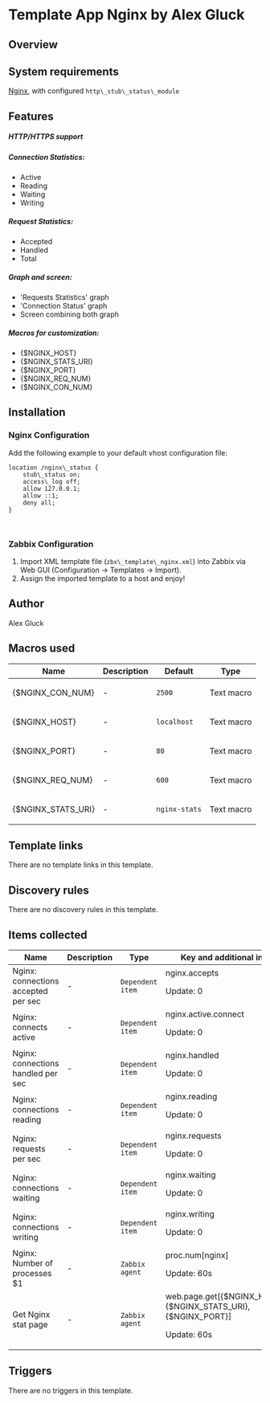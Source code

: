 # Template App Nginx by Alex Gluck

## Overview

System requirements
-------------------


[Nginx](http://nginx.org/ "Nginx"), with configured `http\_stub\_status\_module`


Features
--------


##### HTTP/HTTPS support


##### Connection Statistics:


* Active
* Reading
* Waiting
* Writing


##### Request Statistics:


* Accepted
* Handled
* Total


##### Graph and screen:


* 'Requests Statistics' graph
* 'Connection Status' graph
* Screen combining both graph


##### Macros for customization:


* {$NGINX\_HOST}
* {$NGINX\_STATS\_URI}
* {$NGINX\_PORT}
* {$NGINX\_REQ\_NUM}
* {$NGINX\_CON\_NUM}


Installation
------------


### Nginx Configuration


 


Add the following example to your default vhost configuration file:



```
location /nginx\_status {  
    stub\_status on;  
    access\_log off;  
    allow 127.0.0.1;  
    allow ::1;  
    deny all;  
}
```


```
 
```

### Zabbix Configuration


 


1. Import XML template file (`zbx\_template\_nginx.xml`) into Zabbix via Web GUI (Configuration -> Templates -> Import).
2. Assign the imported template to a host and enjoy!


## Author

Alex Gluck

## Macros used

|Name|Description|Default|Type|
|----|-----------|-------|----|
|{$NGINX_CON_NUM}|<p>-</p>|`2500`|Text macro|
|{$NGINX_HOST}|<p>-</p>|`localhost`|Text macro|
|{$NGINX_PORT}|<p>-</p>|`80`|Text macro|
|{$NGINX_REQ_NUM}|<p>-</p>|`600`|Text macro|
|{$NGINX_STATS_URI}|<p>-</p>|`nginx-stats`|Text macro|
## Template links

There are no template links in this template.

## Discovery rules

There are no discovery rules in this template.

## Items collected

|Name|Description|Type|Key and additional info|
|----|-----------|----|----|
|Nginx: connections accepted per sec|<p>-</p>|`Dependent item`|nginx.accepts<p>Update: 0</p>|
|Nginx: connects active|<p>-</p>|`Dependent item`|nginx.active.connect<p>Update: 0</p>|
|Nginx: connections handled per sec|<p>-</p>|`Dependent item`|nginx.handled<p>Update: 0</p>|
|Nginx: connections reading|<p>-</p>|`Dependent item`|nginx.reading<p>Update: 0</p>|
|Nginx: requests per sec|<p>-</p>|`Dependent item`|nginx.requests<p>Update: 0</p>|
|Nginx: connections waiting|<p>-</p>|`Dependent item`|nginx.waiting<p>Update: 0</p>|
|Nginx: connections writing|<p>-</p>|`Dependent item`|nginx.writing<p>Update: 0</p>|
|Nginx: Number of processes $1|<p>-</p>|`Zabbix agent`|proc.num[nginx]<p>Update: 60s</p>|
|Get Nginx stat page|<p>-</p>|`Zabbix agent`|web.page.get[{$NGINX_HOST},{$NGINX_STATS_URI},{$NGINX_PORT}]<p>Update: 60s</p>|
## Triggers

There are no triggers in this template.

